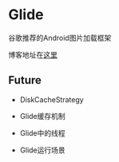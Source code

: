 # Glide
谷歌推荐的Android图片加载框架

博客地址在[这里](http://blog.csdn.net/Zsago/article/category/6745281)

## Future
- DiskCacheStrategy

- Glide缓存机制

- Glide中的线程

- Glide运行场景
